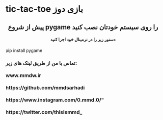 # tic-tac-toe    بازی دوز 

<h2 align="center">پیش از شروع pygame را روی سیستم خودتان  نصب کنید</h2>
<h4 align="center">دستور زیر را  در ترمینال خود اجرا کنید</h4>


   pip install pygame

<h3> تماس با من از طریق لینک های زیر:
<br></br>
www.mmdw.ir
<br></br>
https://github.com/mmdsarhadi
<br></br>
https://www.instagram.com/0.mmd.0/"
<br></br>
https://twitter.com/thisismmd_
<h3>
